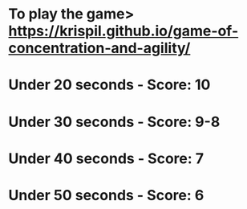 # To play the game>   https://krispil.github.io/game-of-concentration-and-agility/
# Under 20 seconds - Score: 10
# Under 30 seconds - Score: 9-8
# Under 40 seconds - Score: 7
# Under 50 seconds - Score: 6

